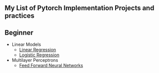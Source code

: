 ## My List of Pytorch Implementation Projects and practices

## Beginner

- Linear Models
  - [Linear Regression]()
  - [Logistic Regression]()
- Multilayer Perceptrons
  - [Feed Forward Neural Networks]()
